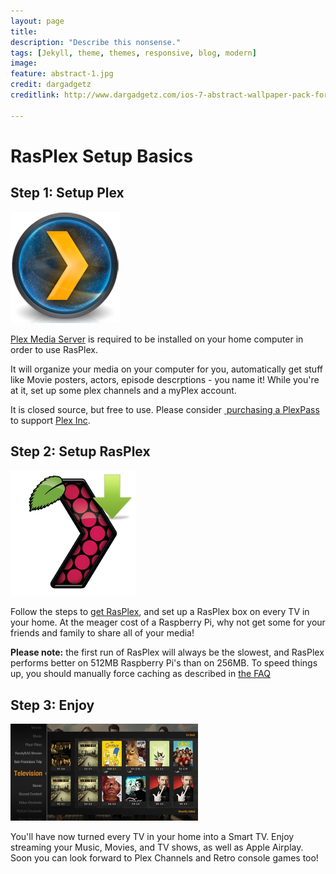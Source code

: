 ```yaml
---
layout: page 
title: 
description: "Describe this nonsense."
tags: [Jekyll, theme, themes, responsive, blog, modern]
image:
feature: abstract-1.jpg
credit: dargadgetz
creditlink: http://www.dargadgetz.com/ios-7-abstract-wallpaper-pack-for-iphone-5-and-ipod-touch-retina/

---
```




<div class="container">
  

  <div id="content" class="main">
    <h1>RasPlex Setup Basics</h1>
    <div class="container">
      <div class="marketing">
        <div class="row-fluid">
          <div class="span4">
            <h2>Step 1: Setup Plex</h2>
            <a href="http://plexapp.com/getplex/" target="_blank"><img class="oslogo" src="../images/pms.png" alt="" /></a>
            <p><a href="http://plexapp.com/getplex/">Plex Media Server</a> is required to be installed on your home computer in order to use RasPlex.</p>
            <p>It will organize your media on your computer for you, automatically get stuff like Movie posters, actors, episode descrptions - you name it! While you're at it, set up some plex channels and a myPlex account. </p>
            <p>It is closed source, but free to use. Please consider <a href="https://my.plexapp.com/subscription/about" target="_blank"> purchasing a PlexPass </a> to support <a href="http://www.plexapp.com/" target="_blank"> Plex Inc</a>.</p>
          </div>
          <div class="span4">
            <h2>Step 2: Setup RasPlex</h2>
            <a href="../get-started/rasplex-installers.html" target="_blank"><img class="oslogo" src="../images/getrasplex.png" alt="" /></a>
            <p>Follow the steps to <a href="../get-started/rasplex-installers.html">get RasPlex</a>, and set up a RasPlex box on every TV in your home. At the meager cost of a Raspberry Pi, why not get some for your friends and family to share all of your media!</p>
            <p><strong>Please note:</strong> the first run of RasPlex will always be the slowest, and RasPlex performs better on 512MB Raspberry Pi's than on 256MB. To speed things up, you should manually force caching as described in <a href="faq.html">the FAQ</a></p>
          </div>
          <div class="span4">
            <h2>Step 3: Enjoy</h2>
            <a href="http://www.youtube.com/watch?v=S-9USnW-aOc" target="_blank"><img class="oslogo" src="../images/plex-screen.png" alt="" /></a>
            <p>You'll have now turned every TV in your home into a Smart TV. Enjoy streaming your Music, Movies, and TV shows, as well as Apple Airplay. Soon you can look forward to Plex Channels and Retro console games too!</p>
          </div>
        </div>
      </div>
    </div>
  </div>
</div>

